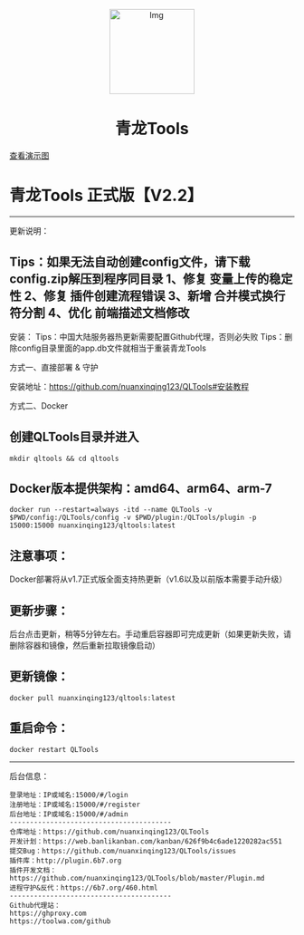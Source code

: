 <!--suppress HtmlDeprecatedAttribute -->
<p align="center">
  <a href="https://github.com/whyour/qinglong">
    <img width="150" src="https://z3.ax1x.com/2021/11/18/I7MpAe.png" alt="Img">
  </a>
</p>

<h1 align="center">青龙Tools</h1>
<p><a href="https://github.com/nuanxinqing123/QLTools#%E6%BC%94%E7%A4%BA%E5%9B%BE">查看演示图</a></p>
 
# 青龙Tools 正式版【V2.2】
----------------------------------------
更新说明：

Tips：如果无法自动创建config文件，请下载config.zip解压到程序同目录
1、修复 变量上传的稳定性
2、修复 插件创建流程错误
3、新增 合并模式换行符分割
4、优化 前端描述文档修改
----------------------------------------
安装：
Tips：中国大陆服务器热更新需要配置Github代理，否则必失败
Tips：删除config目录里面的app.db文件就相当于重装青龙Tools

方式一、直接部署 & 守护

安装地址：https://github.com/nuanxinqing123/QLTools#安装教程

方式二、Docker

## 创建QLTools目录并进入
```shell
mkdir qltools && cd qltools
```
## Docker版本提供架构：amd64、arm64、arm-7
```shell
docker run --restart=always -itd --name QLTools -v $PWD/config:/QLTools/config -v $PWD/plugin:/QLTools/plugin -p 15000:15000 nuanxinqing123/qltools:latest
```
## 注意事项：
Docker部署将从v1.7正式版全面支持热更新（v1.6以及以前版本需要手动升级）
## 更新步骤：
后台点击更新，稍等5分钟左右。手动重启容器即可完成更新（如果更新失败，请删除容器和镜像，然后重新拉取镜像启动）
## 更新镜像：
```shell
docker pull nuanxinqing123/qltools:latest
```
## 重启命令：
```shell
docker restart QLTools
```

----------------------------------------
后台信息：
```shell
登录地址：IP或域名:15000/#/login
注册地址：IP或域名:15000/#/register
后台地址：IP或域名:15000/#/admin
----------------------------------------
仓库地址：https://github.com/nuanxinqing123/QLTools
开发计划：https://web.banlikanban.com/kanban/626f9b4c6ade1220282ac551
提交Bug：https://github.com/nuanxinqing123/QLTools/issues
插件库：http://plugin.6b7.org
插件开发文档：https://github.com/nuanxinqing123/QLTools/blob/master/Plugin.md
进程守护&反代：https://6b7.org/460.html
----------------------------------------
Github代理站：
https://ghproxy.com
https://toolwa.com/github
```
